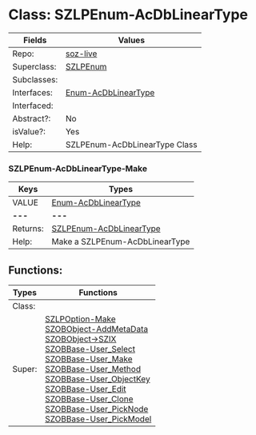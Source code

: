 
# Class:	SZLPEnum-AcDbLinearType

| Fields | Values |
| --------- | --------- |
| Repo: | [soz-live](/repos/soz-live.html) |
| Superclass: | [SZLPEnum](SZLPEnum.html) |
| Subclasses: |  |
| Interfaces: | [Enum-AcDbLinearType](Enum-AcDbLinearType.html) |
| Interfaced: |  |
| Abstract?: | No |
| isValue?: | Yes |
| Help: | SZLPEnum-AcDbLinearType Class |

### SZLPEnum-AcDbLinearType-Make

| Keys | Types |
| --------- | --------- |
| VALUE | [Enum-AcDbLinearType](Enum-AcDbLinearType.html) |
| **---** | **---** |
| Returns: | [SZLPEnum-AcDbLinearType](SZLPEnum-AcDbLinearType.html) |
| Help: | Make a SZLPEnum-AcDbLinearType |


## Functions:

| Types | Functions |
| --------- | --------- |
| Class: |  |
| Super: | [SZLPOption-Make](SZLPOption.html) <br> [SZOBObject-AddMetaData](SZOBObject.html) <br> [SZOBObject->SZIX](SZOBObject.html) <br> [SZOBBase-User_Select](SZOBBase.html) <br> [SZOBBase-User_Make](SZOBBase.html) <br> [SZOBBase-User_Method](SZOBBase.html) <br> [SZOBBase-User_ObjectKey](SZOBBase.html) <br> [SZOBBase-User_Edit](SZOBBase.html) <br> [SZOBBase-User_Clone](SZOBBase.html) <br> [SZOBBase-User_PickNode](SZOBBase.html) <br> [SZOBBase-User_PickModel](SZOBBase.html) |


